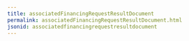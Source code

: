 ```yaml
---
title: associatedFinancingRequestResultDocument
permalink: associatedFinancingRequestResultDocument.html
jsonid: associatedfinancingrequestresultdocument
---
```

